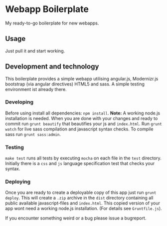 Webapp Boilerplate
==================

My ready-to-go boilerplate for new webapps.

## Usage
Just pull it and start working.

## Development and technology
This boilerplate provides a simple webapp utilising angular.js, Modernizr.js bootstrap (via angular directives) HTML5 and sass. A simple testing environment ist already there.

### Developing
Before using install all dependencies: `npm install`. **Note:** A working node.js installation is needed. When you are done with your changes and ready to commit run `grunt beautify` that beautifies your js and `index.html`. Run `grunt watch` for live sass compilation and javascript syntax checks. To compile sass run `grunt sass:admin`.

### Testing
`make test` runs all tests by executing `mocha` on each file in the `test` directory. Initially there is a `css` and `js` language specification test that checks your syntax. 

### Deploying
Once you are ready to create a deployable copy of this app just run `grunt deploy`. This will create a `.zip` archive in the `dist` directory containing all public available javascript-files and `index.html`. This copied version of your app wont need a working node.js installation. (For details see `Gruntfile.js`).

If you encounter something weird or a bug please issue a bugreport.